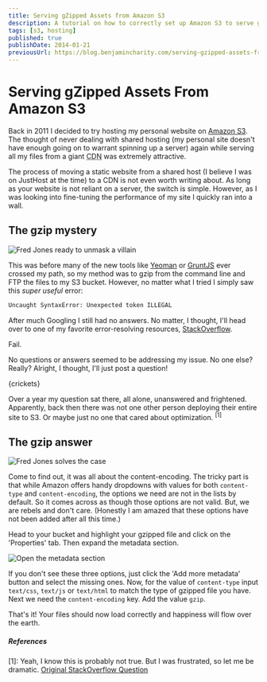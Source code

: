 ```yaml
---
title: Serving gZipped Assets from Amazon S3
description: A tutorial on how to correctly set up Amazon S3 to serve gZipped, static assets.
tags: [s3, hosting]
published: true
publishDate: 2014-01-21
previousUrl: https://blog.benjamincharity.com/serving-gzipped-assets-from-amazon-s3/
---
```


# Serving gZipped Assets From Amazon S3

Back in 2011 I decided to try hosting my personal website on [Amazon S3][aws]. The thought of never dealing with 
shared hosting (my personal site doesn't have enough going on to warrant spinning up a server) again while serving 
all my files from a giant <abbr title="Content Delivery Network">CDN</abbr> was extremely attractive.

The process of moving a static website from a shared host (I believe I was on JustHost at the time) to a CDN is not 
even worth writing about. As long as your website is not reliant on a server, the switch is simple. However, as I 
was looking into fine-tuning the performance of my site I quickly ran into a wall.

## The gzip mystery

![Fred Jones ready to unmask a villain](assets/blog/unmasking.jpg)

This was before many of the new tools like [Yeoman][yeoman] or [GruntJS][grunt] ever crossed my path, so my method 
was to gzip from the command line and FTP the files to my S3 bucket. However, no matter what I tried I simply saw 
this *super useful* error:

```bash
Uncaught SyntaxError: Unexpected token ILLEGAL
```

After much Googling I still had no answers. No matter, I thought, I'll head over to one of my favorite 
error-resolving resources, [StackOverflow][so].

Fail.

No questions or answers seemed to be addressing my issue. No one else? Really? Alright, I thought, I'll just post a 
question!

{crickets}

Over a year my question sat there, all alone, unanswered and frightened. Apparently, back then there was not one 
other person deploying their entire site to S3. Or maybe just no one that cared about optimization. <sup>[1]</sup>


## The gzip answer

![Fred Jones solves the case](assets/blog/unmasked.jpg)

Come to find out, it was all about the content-encoding. The tricky part is that while Amazon offers handy dropdowns 
with values for both `content-type` and `content-encoding`, the options we need are not in the lists by default. So 
it comes across as though those options are not valid. But, we are rebels and don't care. (Honestly I am amazed that 
these options have not been added after all this time.)

Head to your bucket and highlight your gzipped file and click on the 'Properties' tab. Then expand the metadata section.

![Open the metadata section](assets/blog/metadata.jpg)

If you don't see these three options, just click the 'Add more metadata' button and select the missing ones. Now, 
for the value of `content-type` input `text/css`, `text/js` or `text/html` to match the type of gzipped file you 
have. Next we need the `content-encoding` key. Add the value `gzip`.

That's it! Your files should now load correctly and happiness will flow over the earth.

##### References

[1]: Yeah, I know this is probably not true. But I was frustrated, so let me be dramatic. [Original StackOverflow 
Question][so-question]


[aws]: https://aws.amazon.com/s3/
"Amazon S3"
[grunt]: https://gruntjs.com/
"GruntJS"
[yeoman]: https://yeoman.io/
"Yeoman"
[so]: https://stackoverflow.com
"StackOverflow"
[so-question]: https://stackoverflow.com/questions/8080824/how-to-serve-gzipped-assets-from-amazon-s3/15117310#15117310
"How to serve gzipped assets from Amazon S3"

